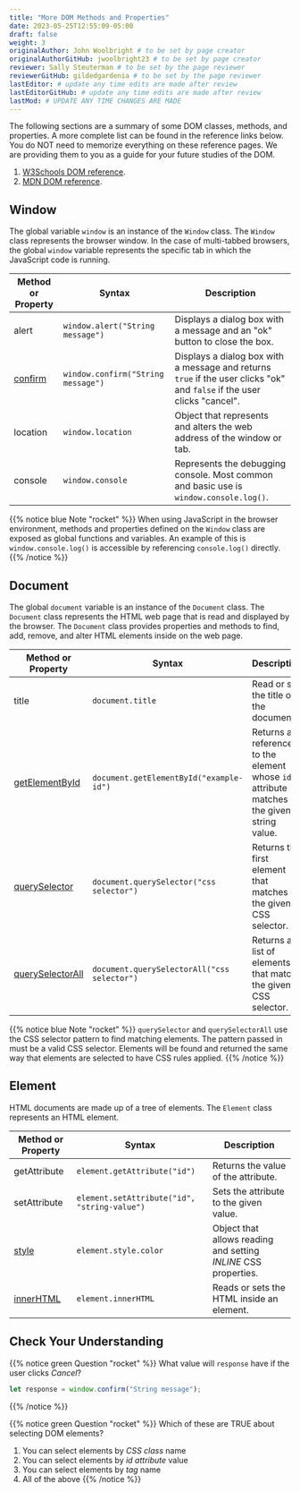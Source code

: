 ```yaml
---
title: "More DOM Methods and Properties"
date: 2023-05-25T12:55:09-05:00
draft: false
weight: 3
originalAuthor: John Woolbright # to be set by page creator
originalAuthorGitHub: jwoolbright23 # to be set by page creator
reviewer: Sally Steuterman # to be set by the page reviewer
reviewerGitHub: gildedgardenia # to be set by the page reviewer
lastEditor: # update any time edits are made after review
lastEditorGitHub: # update any time edits are made after review
lastMod: # UPDATE ANY TIME CHANGES ARE MADE
---
```


The following sections are a summary of some DOM classes, methods, and properties. A
more complete list can be found in the reference links below. You do NOT need to memorize everything on these reference pages.
We are providing them to you as a guide for your future studies of the DOM.

1. [W3Schools DOM reference](https://www.w3schools.com/js/js_htmldom_document.asp).
2. [MDN DOM reference](https://developer.mozilla.org/en-US/docs/Web/API/Document_Object_Model/Introduction#Important_Data_Types).

## Window

The global variable `window` is an instance of the `Window` class. The `Window` class represents the browser
window. In the case of multi-tabbed browsers, the global `window` variable represents the specific tab in which
the JavaScript code is running.

| Method or Property              | Syntax                                 | Description                                                                       |
|--------------------------------|----------------------------------------|-----------------------------------------------------------------------------------|
| alert                          | `window.alert("String message")`      | Displays a dialog box with a message and an "ok" button to close the box.          |
| [confirm](#dom-confirm-examples) | `window.confirm("String message")`    | Displays a dialog box with a message and returns `true` if the user clicks "ok" and `false` if the user clicks "cancel". |
| location                       | `window.location`                      | Object that represents and alters the web address of the window or tab.         |
| console                        | `window.console`                       | Represents the debugging console. Most common and basic use is `window.console.log()`. |

{{% notice blue Note "rocket" %}}
When using JavaScript in the browser environment, methods and properties defined on the `Window`
class are exposed as global functions and variables. An example of this is `window.console.log()`
is accessible by referencing `console.log()` directly.
{{% /notice %}}

## Document

The global `document` variable is an instance of the `Document` class. The `Document` class represents the
HTML web page that is read and displayed by the browser. The `Document` class provides properties and methods
to find, add, remove, and alter HTML elements inside on the web page.

| Method or Property                   | Syntax                                     | Description                                                |
|-------------------------------------|--------------------------------------------|------------------------------------------------------------|
| title                               | `document.title`                            | Read or set the title of the document.                    |
| [getElementById](#dom-getElementById-examples) | `document.getElementById("example-id")`   | Returns a reference to the element whose `id` attribute matches the given string value. |
| [querySelector](#dom-querySelector-examples)   | `document.querySelector("css selector")`   | Returns the first element that matches the given CSS selector. |
| [querySelectorAll](#dom-querySelectorAll-examples) | `document.querySelectorAll("css selector")` | Returns a list of elements that match the given CSS selector. |

{{% notice blue Note "rocket" %}}
`querySelector` and `querySelectorAll` use the CSS selector pattern to find matching elements. The pattern
passed in must be a valid CSS selector. Elements will be found and returned the same way that elements
are selected to have CSS rules applied.
{{% /notice %}}



## Element

HTML documents are made up of a tree of elements. The `Element` class represents an HTML element.

| Method or Property              | Syntax                              | Description                                   |
|--------------------------------|-------------------------------------|-----------------------------------------------|
| getAttribute                    | `element.getAttribute("id")`        | Returns the value of the attribute.          |
| setAttribute                    | `element.setAttribute("id", "string-value")` | Sets the attribute to the given value. |
| [style](#dom-style-object-examples) | `element.style.color`               | Object that allows reading and setting *INLINE* CSS properties. |
| [innerHTML](#dom-innerHTML-examples) | `element.innerHTML`                 | Reads or sets the HTML inside an element.    |


## Check Your Understanding

{{% notice green Question "rocket" %}}
What value will `response` have if the user clicks *Cancel*?

```javascript
let response = window.confirm("String message");
```
{{% /notice %}}

{{% notice green Question "rocket" %}}
Which of these are TRUE about selecting DOM elements?

1. You can select elements by *CSS class* name
1. You can select elements by *id attribute* value
1. You can select elements by *tag* name
1. All of the above
{{% /notice %}}